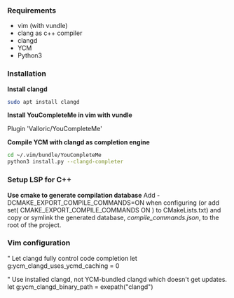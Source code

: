 ### Requirements
- vim (with vundle)
- clang as c++ compiler
- clangd
- YCM
- Python3

### Installation
**Install clangd**
```bash
sudo apt install clangd
```
**Install YouCompleteMe in vim with vundle**

Plugin 'Valloric/YouCompleteMe'

**Compile YCM with clangd as completion engine**
```bash
cd ~/.vim/bundle/YouCompleteMe
python3 install.py --clangd-completer
```

### Setup LSP for C++
**Use cmake to generate compilation database**
Add -DCMAKE_EXPORT_COMPILE_COMMANDS=ON when configuring (or add set( CMAKE_EXPORT_COMPILE_COMMANDS ON ) to CMakeLists.txt) and copy or symlink the generated database, *compile_commands.json*, to the root of the project.

### Vim configuration
" Let clangd fully control code completion
let g:ycm_clangd_uses_ycmd_caching = 0

" Use installed clangd, not YCM-bundled clangd which doesn't get updates.
let g:ycm_clangd_binary_path = exepath("clangd")



